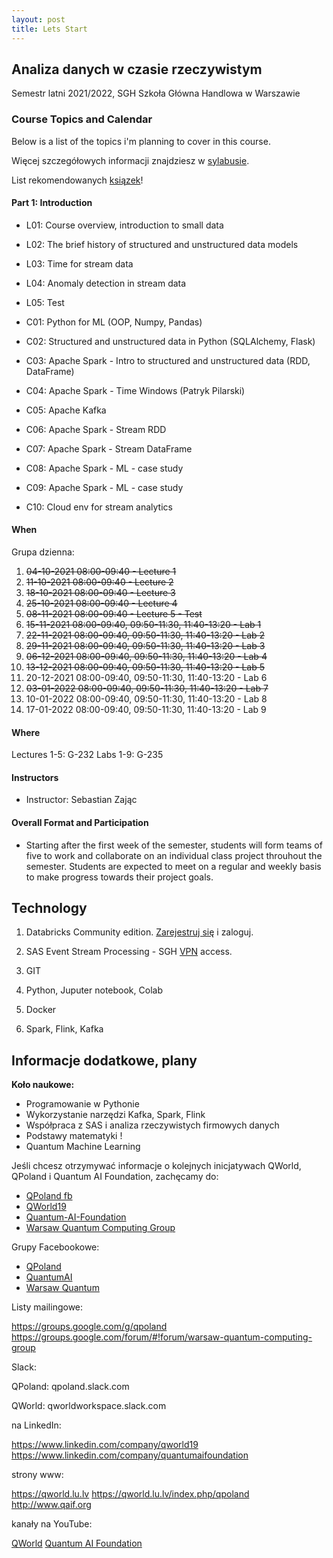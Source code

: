 ```yaml
---
layout: post
title: Lets Start
---
```


## Analiza danych w czasie rzeczywistym

Semestr latni 2021/2022,
SGH Szkoła Główna Handlowa w Warszawie


### Course Topics and Calendar

Below is a list of the topics i'm planning to cover in this course.

Więcej szczegółowych informacji znajdziesz w [sylabusie](/RealTime/syllabus).

List rekomendowanych [ksiązek](/RealTime/ksiazki)!

#### Part 1: Introduction

- L01: Course overview, introduction to small data
- L02: The brief history of structured and unstructured data models
- L03: Time for stream data
- L04: Anomaly detection in stream data
- L05: Test

- C01: Python for ML (OOP, Numpy, Pandas)
- C02: Structured and unstructured data in Python (SQLAlchemy, Flask)
- C03: Apache Spark - Intro to structured and unstructured data (RDD, DataFrame)
- C04: Apache Spark - Time Windows (Patryk Pilarski)
- C05: Apache Kafka
- C06: Apache Spark - Stream RDD
- C07: Apache Spark - Stream DataFrame
- C08: Apache Spark - ML - case study
- C09: Apache Spark - ML - case study
- C10: Cloud env for stream analytics


#### When

Grupa dzienna:
1. <del>04-10-2021 08:00-09:40 - Lecture 1</del>
2. <del>11-10-2021 08:00-09:40 - Lecture 2</del>
3. <del>18-10-2021 08:00-09:40 - Lecture 3</del>
4. <del>25-10-2021 08:00-09:40 - Lecture 4</del>
5. <del>08-11-2021 08:00-09:40 - Lecture 5 - Test
6. <del>15-11-2021 08:00-09:40, 09:50-11:30, 11:40-13:20 - Lab 1</del>
7. <del>22-11-2021 08:00-09:40, 09:50-11:30, 11:40-13:20 - Lab 2</del>
8. <del>29-11-2021 08:00-09:40, 09:50-11:30, 11:40-13:20 - Lab 3</del>
9. <del>06-12-2021 08:00-09:40, 09:50-11:30, 11:40-13:20 - Lab 4</del>
10. <del>13-12-2021 08:00-09:40, 09:50-11:30, 11:40-13:20 - Lab 5</del>
11. 20-12-2021 08:00-09:40, 09:50-11:30, 11:40-13:20 - Lab 6
12. <del>03-01-2022 08:00-09:40, 09:50-11:30, 11:40-13:20 - Lab 7</del>
13. 10-01-2022 08:00-09:40, 09:50-11:30, 11:40-13:20 - Lab 8
14. 17-01-2022 08:00-09:40, 09:50-11:30, 11:40-13:20 - Lab 9

#### Where

Lectures 1-5: G-232
Labs 1-9: G-235

#### Instructors

- Instructor: Sebastian Zając

#### Overall Format and Participation

- Starting after the first week of the semester, students will form teams of five to work and collaborate on an individual class project throuhout the semester. Students are expected to meet on a regular and weekly basis to make progress towards their project goals.


## Technology

1. Databricks Community edition. [Zarejestruj się](https://community.cloud.databricks.com/login.html) i zaloguj.

2. SAS Event Stream Processing - SGH [VPN](https://ssl-administracja.sgh.waw.pl/pl/ctiii/Strony/usluga_VPN.aspx) access.

3. GIT

4. Python, Juputer notebook, Colab

5. Docker

6. Spark, Flink, Kafka


## Informacje dodatkowe, plany

**Koło naukowe:**

- Programowanie w Pythonie
- Wykorzystanie narzędzi Kafka, Spark, Flink
- Współpraca z SAS i analiza rzeczywistych firmowych danych
- Podstawy matematyki !
- Quantum Machine Learning


Jeśli chcesz otrzymywać informacje o kolejnych inicjatywach QWorld, QPoland i Quantum AI Foundation, zachęcamy do:

- [QPoland fb](https://www.facebook.com/QPoland-110308580421373)
- [QWorld19](https://www.facebook.com/qworld19)
- [Quantum-AI-Foundation](https://www.facebook.com/Quantum-AI-Foundation-101363181408726)
- [Warsaw Quantum Computing Group](https://www.facebook.com/Warsaw-Quantum-Computing-Group-1936160966506139)

Grupy Facebookowe:

- [QPoland](https://www.facebook.com/groups/qpoland)
- [QuantumAI](https://www.facebook.com/groups/quantumai)
- [Warsaw Quantum](https://www.facebook.com/groups/warsaw.quantum)

Listy mailingowe:

https://groups.google.com/g/qpoland
https://groups.google.com/forum/#!forum/warsaw-quantum-computing-group

Slack:

QPoland: qpoland.slack.com

QWorld: qworldworkspace.slack.com

na LinkedIn:

https://www.linkedin.com/company/qworld19
https://www.linkedin.com/company/quantumaifoundation

strony www:

https://qworld.lu.lv
https://qworld.lu.lv/index.php/qpoland
http://www.qaif.org

kanały na YouTube:

[QWorld](https://www.youtube.com/channel/UCLaX8OcDqXlJDkay8zVFegg/videos)
[Quantum AI Foundation](https://www.youtube.com/channel/UCoQAyPU5KQEpMOMDUN0j3IQ/videos)
